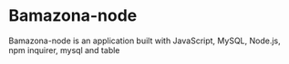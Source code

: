 # Bamazona-node
Bamazona-node is an application built with JavaScript, MySQL, Node.js, npm inquirer, mysql and table
